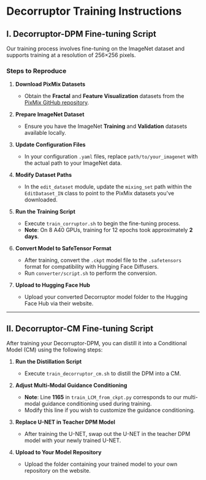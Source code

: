 # Decorruptor Training Instructions

## I. Decorruptor-DPM Fine-tuning Script

Our training process involves fine-tuning on the ImageNet dataset and supports training at a resolution of 256×256 pixels.

### Steps to Reproduce

1. **Download PixMix Datasets**  
   - Obtain the **Fractal** and **Feature Visualization** datasets from the [PixMix GitHub repository](https://github.com/andyzoujm/pixmix).

2. **Prepare ImageNet Dataset**  
   - Ensure you have the ImageNet **Training** and **Validation** datasets available locally.

3. **Update Configuration Files**  
   - In your configuration `.yaml` files, replace `path/to/your_imagenet` with the actual path to your ImageNet data.

4. **Modify Dataset Paths**  
   - In the `edit_dataset` module, update the `mixing_set` path within the `EditDataset_IN` class to point to the PixMix datasets you've downloaded.

5. **Run the Training Script**  
   - Execute `train_corruptor.sh` to begin the fine-tuning process.
   - **Note**: On 8 A40 GPUs, training for 12 epochs took approximately **2 days**.

6. **Convert Model to SafeTensor Format**  
   - After training, convert the `.ckpt` model file to the `.safetensors` format for compatibility with Hugging Face Diffusers.
   - Run `converter/script.sh` to perform the conversion.

7. **Upload to Hugging Face Hub**  
   - Upload your converted Decorruptor model folder to the Hugging Face Hub via their website.

---

## II. Decorruptor-CM Fine-tuning Script

After training your Decorruptor-DPM, you can distill it into a Conditional Model (CM) using the following steps:

1. **Run the Distillation Script**  
   - Execute `train_decorruptor_cm.sh` to distill the DPM into a CM.

2. **Adjust Multi-Modal Guidance Conditioning**  
   - **Note**: Line **1165** in `train_LCM_from_ckpt.py` corresponds to our multi-modal guidance conditioning used during training.
   - Modify this line if you wish to customize the guidance conditioning.

3. **Replace U-NET in Teacher DPM Model**  
   - After training the U-NET, swap out the U-NET in the teacher DPM model with your newly trained U-NET.

4. **Upload to Your Model Repository**  
   - Upload the folder containing your trained model to your own repository on the website.

   